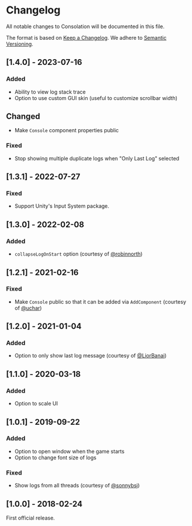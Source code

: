 # Changelog

All notable changes to Consolation will be documented in this file.

The format is based on [Keep a Changelog](https://keepachangelog.com/en/1.0.0/).
We adhere to [Semantic Versioning](https://semver.org/spec/v2.0.0.html).

## [1.4.0] - 2023-07-16

### Added
- Ability to view log stack trace
- Option to use custom GUI skin (useful to customize scrollbar width)

## Changed
- Make `Console` component properties public

### Fixed
- Stop showing multiple duplicate logs when "Only Last Log" selected

## [1.3.1] - 2022-07-27

### Fixed
- Support Unity's Input System package.

## [1.3.0] - 2022-02-08

### Added
- `collapseLogOnStart` option (courtesy of [@robinnorth](https://github.com/robinnorth))

## [1.2.1] - 2021-02-16

### Fixed
- Make `Console` public so that it can be added via `AddComponent` (courtesy of [@uchar](https://github.com/uchar))

## [1.2.0] - 2021-01-04

### Added
- Option to only show last log message (courtesy of [@LiorBanai](https://github.com/LioBanai))

## [1.1.0] - 2020-03-18

### Added
- Option to scale UI

## [1.0.1] - 2019-09-22

### Added
- Option to open window when the game starts
- Option to change font size of logs

### Fixed
- Show logs from all threads (courtesy of [@sonnybsj](https://github.com/sonnybsj))

## [1.0.0] - 2018-02-24

First official release.
